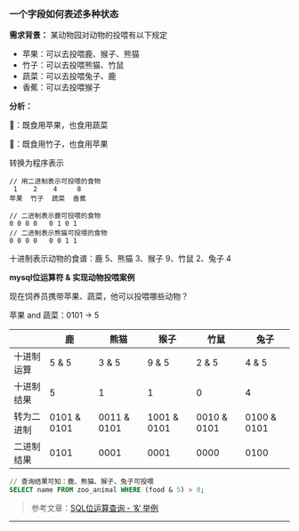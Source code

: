 ### 一个字段如何表述多种状态
**需求背景：** 某动物园对动物的投喂有以下规定
- 苹果：可以去投喂鹿、猴子、熊猫
- 竹子：可以去投喂熊猫、竹鼠
- 蔬菜：可以去投喂兔子、鹿
- 香蕉：可以去投喂猴子

**分析：**

🦌：既食用苹果，也食用蔬菜

🐼：既食用竹子，也食用苹果

转换为程序表示

```
// 用二进制表示可投喂的食物
 1    2    4     8
苹果  竹子  蔬菜  香蕉

// 二进制表示鹿可投喂的食物
0 0 0 0   0 1 0 1
// 二进制表示熊猫可投喂的食物
0 0 0 0   0 0 1 1
```

十进制表示动物的食谱：鹿 5、熊猫 3、猴子 9、竹鼠 2、兔子 4

**mysql位运算符 & 实现动物投喂案例**

现在饲养员携带苹果、蔬菜，他可以投喂哪些动物？

苹果 and 蔬菜：0101 -> 5

|            | 鹿          | 熊猫        | 猴子        | 竹鼠        | 兔子        |
|------------|-------------|-------------|-------------|-------------|-------------|
| 十进制运算 | 5 & 5       | 3 & 5       | 9 & 5       | 2 & 5       | 4 & 5       |
| 十进制结果 | 5           | 1           | 1           | 0           | 4           |
| 转为二进制 | 0101 & 0101 | 0011 & 0101 | 1001 & 0101 | 0010 & 0101 | 0100 & 0101 |
| 二进制结果 | 0101        | 0001        | 0001        | 0000        | 0100        |

```sql
// 查询结果可知：鹿、熊猫、猴子、兔子可投喂
SELECT name FROM zoo_animal WHERE (food & 5) > 0;
```

> 参考文章：[SQL位运算查询 - ‘&‘ 举例](https://blog.51cto.com/u_15259720/2922040)

--- 




